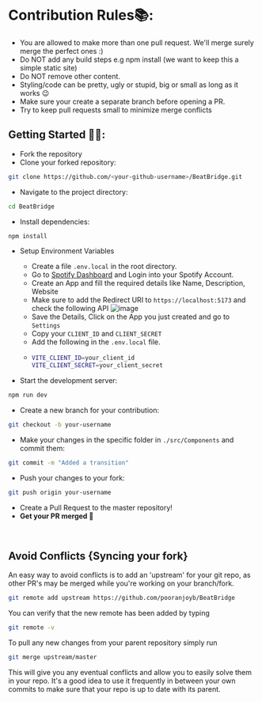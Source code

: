 # Contribution Rules📚:

- You are allowed to make more than one pull request. We'll merge surely merge the perfect ones :)
- Do NOT add any build steps e.g npm install (we want to keep this a simple static site)
- Do NOT remove other content.
- Styling/code can be pretty, ugly or stupid, big or small as long as it works 😉
- Make sure your create a separate branch before opening a PR.
- Try to keep pull requests small to minimize merge conflicts

## Getting Started 🤩🤗:

- Fork the repository
- Clone your forked repository:

```bash
git clone https://github.com/<your-github-username>/BeatBridge.git
```

- Navigate to the project directory:

```bash
cd BeatBridge
```

- Install dependencies:

```bash
npm install
```

- Setup Environment Variables
  - Create a file `.env.local` in the root directory.
  - Go to [Spotify Dashboard](https://developer.spotify.com/dashboard) and Login into your Spotify Account.
  - Create an App and fill the required details like Name, Description, Website
  - Make sure to add the Redirect URI to `https://localhost:5173` and check the following API
  ![image](https://github.com/pooranjoyb/BeatBridge/assets/90945182/0b2e568e-20de-40bd-9f7f-b48740a1a2d4)
  - Save the Details, Click on the App you just created and go to `Settings`
  - Copy your `CLIENT_ID` and `CLIENT_SECRET`
  - Add the following in the `.env.local` file.
  - ```bash
    VITE_CLIENT_ID=your_client_id
    VITE_CLIENT_SECRET=your_client_secret
    ```

- Start the development server:

```bash
npm run dev
```

- Create a new branch for your contribution:

```bash
git checkout -b your-username
```

- Make your changes in the specific folder in `./src/Components` and commit them:

```bash
git commit -m "Added a transition"
```

- Push your changes to your fork:

```bash
git push origin your-username
```

- Create a Pull Request to the master repository!
- **Get your PR merged 🚀**

<br>

## Avoid Conflicts {Syncing your fork}

An easy way to avoid conflicts is to add an 'upstream' for your git repo, as other PR's may be merged while you're working on your branch/fork.

```bash
git remote add upstream https://github.com/pooranjoyb/BeatBridge
```

You can verify that the new remote has been added by typing

```bash
git remote -v
```

To pull any new changes from your parent repository simply run

```bash
git merge upstream/master
```

This will give you any eventual conflicts and allow you to easily solve them in your repo. It's a good idea to use it frequently in between your own commits to make sure that your repo is up to date with its parent.
